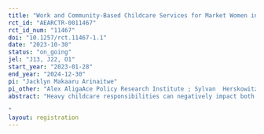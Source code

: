 ```yaml
---
title: "Work and Community-Based Childcare Services for Market Women in Uganda"
rct_id: "AEARCTR-0011467"
rct_id_num: "11467"
doi: "10.1257/rct.11467-1.1"
date: "2023-10-30"
status: "on_going"
jel: "J13, J22, O1"
start_year: "2023-01-28"
end_year: "2024-12-30"
pi: "Jacklyn Makaaru Arinaitwe"
pi_other: "Alex AligaAce Policy Research Institute ; Sylvan  HerskowitzWorld Bank; Anna FioreWorld Bank; Francis  MwesigyeAce Policy Research Institute"
abstract: "Heavy childcare responsibilities can negatively impact both women's economic outcomes and well-being. A growing literature has shown positive impacts of gaining access to childcare, although there remains almost no evidence of what types of services work best and the implications of different alternatives. In a sample of 972 women working in six markets in the Greater Kampala Metropolitan Area, Uganda, this project uses a randomized controlled trial to test and contrast the impacts of gaining free access to two alternative childcare services frequently considered by policy-makers. The first has been set up as a publicly provisioned model of workplace-based childcare, situated in or adjacent to the markets where women work. The second leverages existing private sector childcare service providers located in the communities near where women live.
"
layout: registration
---
```


